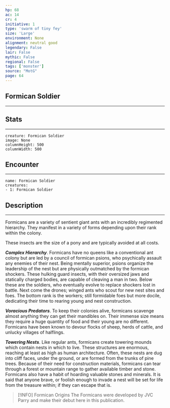 ```yaml
---
hp: 68
ac: 14
cr: 4
initiative: 1
type: 'swarm of tiny fey'    
size: 'Large'
environment: None
alignment: neutral good
legendary: False
lair: False
mythic: False
regional: False
tags: ['monster']
source: "MotG"
page: 64
---
```


## Formican Soldier
---



## Stats
---

```statblock
creature: Formican Soldier
image: None
columnHeight: 500
columnWidth: 500
```

## Encounter
---

```encounter-table
name: Formican Soldier
creatures:
- 1: Formican Soldier
```

## Description
---
Formicans are a variety of sentient giant ants with an incredibly regimented hierarchy. They manifest in a variety of forms depending upon their rank within the colony.

These insects are the size of a pony and are typically avoided at all costs.

**_Complex Hierarchy_**. Formicans have no queens like a conventional ant colony but are led by a council of formican psions, who psychically assault any enemies of their nest. Being mentally superior, psions organize the leadership of the nest but are physically outmatched by the formican shockers. These hulking guard insects, with their oversized jaws and statically charged bodies, are capable of cleaving a man in two. Below these are the soldiers, who eventually evolve to replace shockers lost in battle. Next come the drones; winged ants who scout for new nest sites and foes. The bottom rank is the workers; still formidable foes but more docile, dedicating their time to rearing young and nest construction.

**_Voracious Predators_**. To keep their colonies alive, formicans scavenge almost anything they can get their mandibles on. Their immense size means they require a huge quantity of food and their young are no different. Formicans have been known to devour flocks of sheep, herds of cattle, and unlucky villages of halflings.

**_Towering Nests_**. Like regular ants, formicans create towering mounds which contain nests in which to live. These structures are enormous, reaching at least as high as human architecture. Often, these nests are dug into cliff faces, under the ground, or are formed from the trunks of pine trees. Because of their need for construction materials, formicans can tear through a forest or mountain range to gather available timber and stone. Formicans also have a habit of hoarding valuable stones and minerals. It is said that anyone brave, or foolish enough to invade a nest will be set for life from the treasure within; if they can escape that is.

> [!INFO] Formican Origins
>The Formicans were developed by JVC Parry and make their debut here in this publication.




